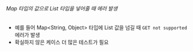 ###### Map 타입의 값으로 List 타입을 넣어줄 때 에러 발생
- 예를 들어 Map<String, Object> 타입에 List<CustomVO> 값을 넘길 때 `GET not supported` 에러가 발생
- 확실하지 않은 케이스 더 많은 테스트가 필요

